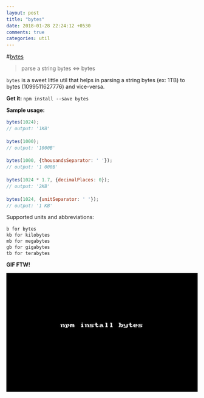 ```yaml
---
layout: post
title: "bytes"
date: 2018-01-28 22:24:12 +0530
comments: true
categories: util
---
```


#[bytes](https://www.npmjs.com/package/bytes)
> parse a string bytes <=> bytes

`bytes` is a sweet little util that helps in parsing a string bytes (ex: 1TB) to bytes (1099511627776) and vice-versa.

__Get it:__ `npm install --save bytes`

__Sample usage:__

```js
bytes(1024);
// output: '1KB'

bytes(1000);
// output: '1000B'

bytes(1000, {thousandsSeparator: ' '});
// output: '1 000B'

bytes(1024 * 1.7, {decimalPlaces: 0});
// output: '2KB'

bytes(1024, {unitSeparator: ' '});
// output: '1 KB'
```

Supported units and abbreviations:

```
b for bytes
kb for kilobytes
mb for megabytes
gb for gigabytes
tb for terabytes
```

__GIF FTW!__

![bytes.gif](/images/bytes/bytes.gif)
